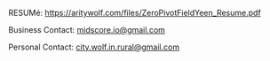 


RESUMé: https://aritywolf.com/files/ZeroPivotFieldYeen_Resume.pdf



Business Contact: midscore.io@gmail.com

Personal Contact: city.wolf.in.rural@gmail.com

